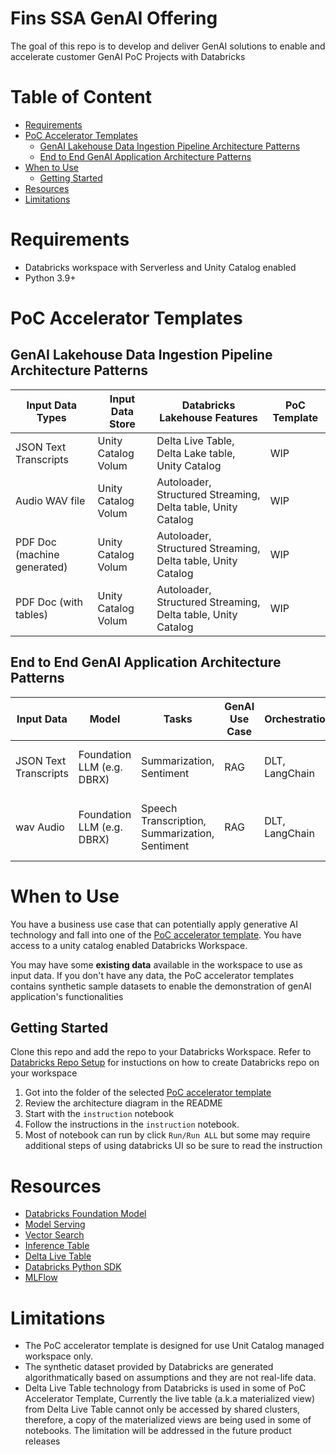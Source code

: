 # Fins SSA GenAI Offering <!-- omit in toc -->

The goal of this repo is to develop and deliver GenAI solutions to enable and accelerate customer GenAI PoC Projects with Databricks

# Table of Content <!-- omit in toc -->
- [Requirements](#requirements)
- [PoC Accelerator Templates](#poc-accelerator-templates)
  - [GenAI Lakehouse Data Ingestion Pipeline Architecture Patterns](#genai-lakehouse-data-ingestion-pipeline-architecture-patterns)
  - [End to End GenAI Application Architecture Patterns](#end-to-end-genai-application-architecture-patterns)
- [When to Use](#when-to-use)
  - [Getting Started](#getting-started)
- [Resources](#resources)
- [Limitations](#limitations)

# Requirements

* Databricks workspace with Serverless and Unity Catalog enabled
* Python 3.9+

# PoC Accelerator Templates

## GenAI Lakehouse Data Ingestion Pipeline Architecture Patterns

| Input Data Types | Input Data Store  |  Databricks Lakehouse Features | PoC Template  |
|------------------|-------------------|----------------|-------------------------------|
| JSON Text Transcripts | Unity Catalog Volum | Delta Live Table, Delta Lake table, Unity Catalog | WIP |
| Audio WAV file | Unity Catalog Volum | Autoloader, Structured Streaming, Delta table, Unity Catalog | WIP |
| PDF Doc (machine generated) | Unity Catalog Volum | Autoloader, Structured Streaming, Delta table, Unity Catalog | WIP |
| PDF Doc (with tables) |  Unity Catalog Volum | Autoloader, Structured Streaming, Delta table, Unity Catalog | WIP |

## End to End GenAI Application Architecture Patterns 

| Input Data  | Model     | Tasks           | GenAI Use Case | Orchestration | Business Application | PoC Template     |
|-------------|-----------|-----------------|----------------|--------------|----------------------|-------------------|
| JSON Text Transcripts | Foundation LLM (e.g. DBRX) | Summarization, Sentiment | RAG | DLT, LangChain | Customer Call Center | [Call Center Transcript RAG Apps](./call_center_genAI_apps/transcripts_summarization_rag_chatbot/) |
| wav Audio | Foundation LLM (e.g. DBRX) | Speech Transcription, Summarization, Sentiment | RAG | DLT, LangChain | Customer Call Center | [Call Center Audio to Text RAG Apps](./call_center_genAI_apps/audio_transcription_summariztaion_rag_chatbot/) |


# When to Use

You have a business use case that can potentially apply generative AI technology and fall into one of the [PoC accelerator template](#poc-accelerator-templates). You have access to a unity catalog enabled Databricks Workspace.

You may have some **existing data** available in the workspace to use as input data. If you don't have any data, the PoC accelerator templates contains synthetic sample datasets to enable the demonstration of genAI application's functionalities

## Getting Started

Clone this repo and add the repo to your Databricks Workspace. Refer to [Databricks Repo Setup](https://docs.databricks.com/en/repos/repos-setup.html) for instuctions on how to create Databricks repo on your workspace

1. Got into the folder of the selected [PoC accelerator template](#poc-accelerator-templates)
2. Review the architecture diagram in the README
3. Start with the `instruction` notebook
4. Follow the instructions in the `instruction` notebook.
5. Most of notebook can run by click `Run/Run ALL` but some may require additional steps of using databricks UI so be sure to read the instruction


# Resources

* [Databricks Foundation Model](https://learn.microsoft.com/en-us/azure/databricks/machine-learning/model-serving/foundation-models)
* [Model Serving](https://learn.microsoft.com/en-us/azure/databricks/machine-learning/model-serving/)
* [Vector Search](https://learn.microsoft.com/en-us/azure/databricks/generative-ai/vector-search)
* [Inference Table](https://learn.microsoft.com/en-us/azure/databricks/machine-learning/model-serving/inference-tables)
* [Delta Live Table](https://learn.microsoft.com/en-us/azure/databricks/delta-live-tables/)
* [Databricks Python SDK](https://databricks-sdk-py.readthedocs.io/en/latest/#)
* [MLFlow](https://learn.microsoft.com/en-us/azure/databricks/mlflow/)

# Limitations

* The PoC accelerator template is designed for use Unit Catalog managed workspace only.
* The synthetic dataset provided by Databricks are generated algorithmatically based on assumptions and they are not real-life data.
* Delta Live Table technology from Databricks is used in some of PoC Accelerator Template, Currently the live table (a.k.a materialized view) from Delta Live Table cannot only be accessed by shared clusters, therefore, a copy of the materialized views are being used in some of notebooks. The limitation will be addressed in the future product releases

